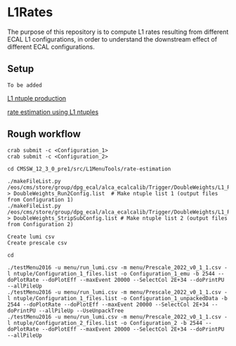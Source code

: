 # L1Rates

The purpose of this repository is to compute L1 rates resulting from different ECAL L1 configurations, in order to understand the downstream effect of different ECAL configurations. 

## Setup

`To be added` 

[L1 ntuple production](https://twiki.cern.ch/twiki/bin/viewauth/CMS/L1TriggerExpertAnalyst#L1NTuple_production)

[rate estimation using L1 ntuples](https://twiki.cern.ch/twiki/bin/viewauth/CMS/HowToL1TriggerMenu#4_Run_3_settings)

## Rough workflow 

```
crab submit -c <Configuration_1>
crab submit -c <Configuration_2>

cd CMSSW_12_3_0_pre1/src/L1MenuTools/rate-estimation

./makeFileList.py /eos/cms/store/group/dpg_ecal/alca_ecalcalib/Trigger/DoubleWeights/L1_Rates_and_TurnOns/Run_320038/Run_320038_Run2/220215_145146/0000/ > DoubleWeights_Run2Config.list  # Make ntuple list 1 (output files from Configuration 1)
./makeFileList.py /eos/cms/store/group/dpg_ecal/alca_ecalcalib/Trigger/DoubleWeights/L1_Rates_and_TurnOns/Run_320038/Run_320038_StripZeroing/220215_145518/0000/ > DoubleWeights_StripSubConfig.list # Make ntuple list 2 (output files from Configuration 2)

Create lumi csv 
Create prescale csv 

cd

./testMenu2016 -u menu/run_lumi.csv -m menu/Prescale_2022_v0_1_1.csv -l ntuple/Configuration_1_files.list -o Configuration_1_emu -b 2544 --doPlotRate --doPlotEff --maxEvent 20000 --SelectCol 2E+34 --doPrintPU --allPileUp
./testMenu2016 -u menu/run_lumi.csv -m menu/Prescale_2022_v0_1_1.csv -l ntuple/Configuration_1_files.list -o Configuration_1_unpackedData -b 2544 --doPlotRate --doPlotEff --maxEvent 20000 --SelectCol 2E+34 --doPrintPU --allPileUp --UseUnpackTree
./testMenu2016 -u menu/run_lumi.csv -m menu/Prescale_2022_v0_1_1.csv -l ntuple/Configuration_2_files.list -o Configuration_2 -b 2544 --doPlotRate --doPlotEff --maxEvent 20000 --SelectCol 2E+34 --doPrintPU --allPileUp

```
